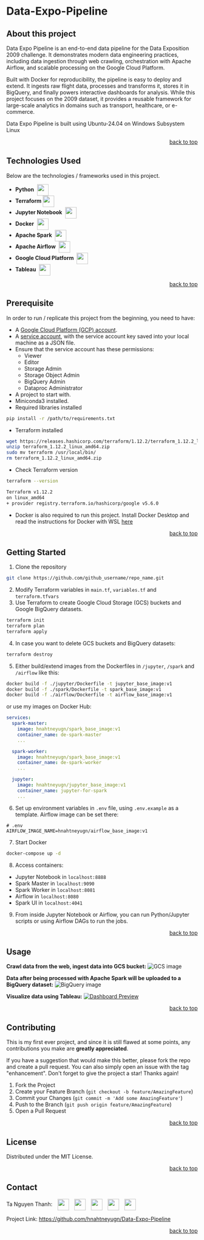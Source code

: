# Data-Expo-Pipeline

<a id="readme-top"></a>

## About this project

Data Expo Pipeline is an end-to-end data pipeline for the Data Exposition 2009 challenge. It demonstrates modern data engineering practices, including data ingestion through web crawling, orchestration with Apache Airflow, and scalable processing on the Google Cloud Platform.

Built with Docker for reproducibility, the pipeline is easy to deploy and extend. It ingests raw flight data, processes and transforms it, stores it in BigQuery, and finally powers interactive dashboards for analysis. While this project focuses on the 2009 dataset, it provides a reusable framework for large-scale analytics in domains such as transport, healthcare, or e-commerce.

Data Expo Pipeline is built using Ubuntu-24.04 on Windows Subsystem Linux

<p align="right"><a href="#readme-top">back to top</a></p>

## Technologies Used

Below are the technologies / frameworks used in this project. 

- **Python** <img src="https://cdn.jsdelivr.net/gh/devicons/devicon@latest/icons/python/python-original.svg" height=30 width=30 style="vertical-align:middle; margin-left:4px"/>
- **Terraform**<img src="https://cdn.jsdelivr.net/gh/devicons/devicon@latest/icons/terraform/terraform-original.svg" height=30 width=30 style="vertical-align:middle; margin-left:4px"/>
- **Jupyter Notebook** <img src="https://cdn.jsdelivr.net/gh/devicons/devicon@latest/icons/jupyter/jupyter-original.svg" height=30 width=30 style="vertical-align:middle; margin-left:4px"/>
- **Docker** <img src="https://cdn.jsdelivr.net/gh/devicons/devicon@latest/icons/docker/docker-original.svg" height=30 width=30 style="vertical-align:middle; margin-left:4px"/>
- **Apache Spark** <img src="https://cdn.jsdelivr.net/gh/devicons/devicon@latest/icons/apachespark/apachespark-original.svg" height=30 width=30 style="vertical-align:middle; margin-left:4px"/>
- **Apache Airflow**  <img src="https://cdn.jsdelivr.net/gh/devicons/devicon@latest/icons/apacheairflow/apacheairflow-original.svg" height=30 width=30 style="vertical-align:middle; margin-left:4px"/>
- **Google Cloud Platform** <img src="https://cdn.jsdelivr.net/gh/devicons/devicon@latest/icons/googlecloud/googlecloud-original.svg" height=30 width=30 style="vertical-align:middle; margin-left:4px"/>
- **Tableau** <img src="https://www.svgrepo.com/download/354428/tableau-icon.svg" height=30 width=30 style="vertical-align:middle; margin-left:4px" />

<p align="right"><a href="#readme-top">back to top</a></p>

## Prerequisite

In order to run / replicate this project from the beginning, you need to have:
- A [Google Cloud Platform (GCP) account](https://console.cloud.google.com/).
- A [service account](https://console.cloud.google.com/iam-admin/serviceaccounts), with the service account key saved into your local machine as a JSON file. 
- Ensure that the service account has these permissions: 
	- Viewer
	- Editor
	- Storage Admin
	- Storage Object Admin
	- BigQuery Admin
	- Dataproc Administrator
- A project to start with.
- Miniconda3 installed. 
- Required libraries installed
```sh
pip install -r /path/to/requirements.txt
```

- Terraform installed
```sh
wget https://releases.hashicorp.com/terraform/1.12.2/terraform_1.12.2_linux_amd64.zip
unzip terraform_1.12.2_linux_amd64.zip
sudo mv terraform /usr/local/bin/
rm terraform_1.12.2_linux_amd64.zip
```

- Check Terraform version
```sh
terraform --version

Terraform v1.12.2
on linux_amd64
+ provider registry.terraform.io/hashicorp/google v5.6.0
```

- Docker is also required to run this project. Install Docker Desktop and read the instructions for Docker with WSL [here](https://docs.docker.com/desktop/features/wsl/)

<p align="right"><a href="#readme-top">back to top</a></p>

## Getting Started

1. Clone the repository
```sh
git clone https://github.com/github_username/repo_name.git
```

2. Modify Terraform variables in `main.tf`, `variables.tf` and `terraform.tfvars`
3. Use Terraform to create Google Cloud Storage (GCS) buckets and Google BigQuery datasets.
```sh
terraform init
terraform plan
terraform apply
```

4. In case you want to delete GCS buckets and BigQuery datasets:
```sh
terraform destroy
```

5. Either build/extend images from the Dockerfiles in `/jupyter`, `/spark` and `/airflow` like this:
```sh
docker build -f ./jupyter/Dockerfile -t jupyter_base_image:v1
docker build -f ./spark/Dockerfile -t spark_base_image:v1
docker build -f ./airflow/Dockerfile -t airflow_base_image:v1
```

or use my images on Docker Hub:
```yaml
services:
  spark-master:
    image: hnahtneyugn/spark_base_image:v1
    container_name: de-spark-master
    ...

  spark-worker:
    image: hnahtneyugn/spark_base_image:v1
    container_name: de-spark-worker
    ...

  jupyter:
    image: hnahtneyugn/jupyter_base_image:v1
    container_name: jupyter-for-spark
    ...
```

6. Set up environment variables in `.env` file, using `.env.example` as a template. Airflow image can be set there:
```
# .env
AIRFLOW_IMAGE_NAME=hnahtneyugn/airflow_base_image:v1
```

7. Start Docker
```sh
docker-compose up -d
```

8. Access containers:
- Jupyter Notebook in `localhost:8888`
- Spark Master in `localhost:9090`
- Spark Worker in `localhost:8081`
- Airflow in `localhost:8080`
- Spark UI in `localhost:4041`

9. From inside Jupyter Notebook or Airflow, you can run Python/Jupyter scripts or using Airflow DAGs to run the jobs.

<p align="right"><a href="#readme-top">back to top</a></p>

## Usage 

**Crawl data from the web, ingest data into GCS bucket:**
![GCS image](./assets/images/Pasted_image_20250820164613.png)


**Data after being processed with Apache Spark will be uploaded to a BigQuery dataset:**
![BigQuery image](./assets/images/Pasted_image_20250820165325.png)


**Visualize data using Tableau:**
[![Dashboard Preview](./assets/images/dashboard.png)](./dashboards/Extra_Analysis_Dashboard.pdf)

<p align="right"><a href="#readme-top">back to top</a></p>

## Contributing

This is my first ever project, and since it is still flawed at some points, any contributions you make are **greatly appreciated**.

If you have a suggestion that would make this better, please fork the repo and create a pull request. You can also simply open an issue with the tag "enhancement". Don't forget to give the project a star! Thanks again!

1. Fork the Project
2. Create your Feature Branch (`git checkout -b feature/AmazingFeature`)
3. Commit your Changes (`git commit -m 'Add some AmazingFeature'`)
4. Push to the Branch (`git push origin feature/AmazingFeature`)
5. Open a Pull Request

<p align="right"><a href="#readme-top">back to top</a></p>

## License

Distributed under the MIT License.

<p align="right"><a href="#readme-top">back to top</a></p>

## Contact

Ta Nguyen Thanh: [<img src="https://cdn.jsdelivr.net/gh/selfhst/icons/svg/github-light.svg" height="30" style="vertical-align:middle; margin-left:10px">](https://github.com/hnahtneyugn) [<img src="https://cdn.jsdelivr.net/gh/selfhst/icons/svg/facebook-light.svg" height="30" style="vertical-align:middle; margin-left:10px">](https://www.facebook.com/godsendparanoia/) [<img src="https://cdn.jsdelivr.net/gh/selfhst/icons/svg/instagram-light.svg" height="30" style="vertical-align:middle; margin-left:10px">](https://www.instagram.com/tngtwx_/) [<img src="https://cdn.jsdelivr.net/gh/selfhst/icons/svg/linkedin-light.svg" height="30" style="vertical-align:middle; margin-left:10px">](https://www.linkedin.com/in/tanguyenthanh/) [<img src="https://cdn.jsdelivr.net/gh/selfhst/icons/svg/gmail-light.svg" height="30" style="vertical-align:middle; margin-left:10px">](mailto:tanguyenthanh1969@gmail.com)

Project Link: https://github.com/hnahtneyugn/Data-Expo-Pipeline

<p align="right"><a href="#readme-top">back to top</a></p>
